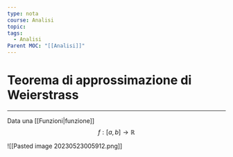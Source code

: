 ```yaml
---
type: nota
course: Analisi
topic: 
tags:
  - Analisi
Parent MOC: "[[Analisi]]"
---
```


# Teorema di approssimazione di Weierstrass
---
Data una [[Funzioni|funzione]]
$$f:[a,b]\rightarrow \mathbb{R}$$

![[Pasted image 20230523005912.png]]